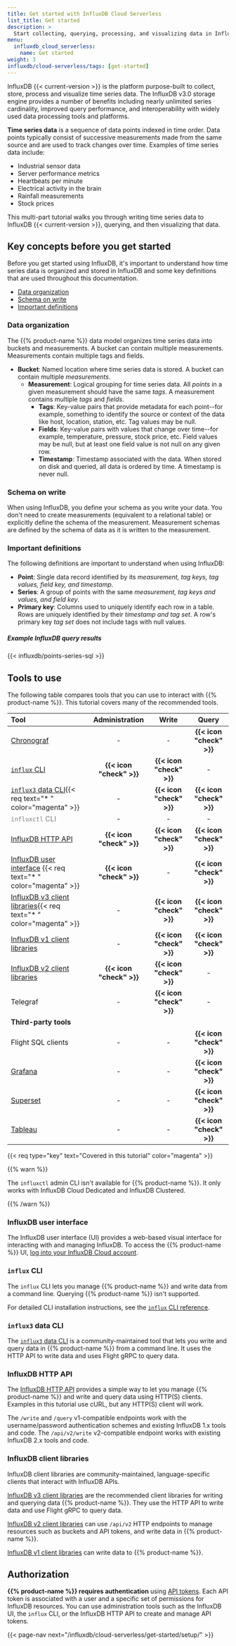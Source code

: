 ```yaml
---
title: Get started with InfluxDB Cloud Serverless
list_title: Get started
description: >
  Start collecting, querying, processing, and visualizing data in InfluxDB Cloud Serverless.
menu:
  influxdb_cloud_serverless:
    name: Get started
weight: 3
influxdb/cloud-serverless/tags: [get-started]
---
```


InfluxDB {{< current-version >}} is the platform purpose-built to collect, store,
process and visualize time series data.
The InfluxDB v3.0 storage engine provides a number of benefits including nearly
unlimited series cardinality, improved query performance, and interoperability
with widely used data processing tools and platforms.

**Time series data** is a sequence of data points indexed in time order.
Data points typically consist of successive measurements made from the same
source and are used to track changes over time.
Examples of time series data include:

- Industrial sensor data
- Server performance metrics
- Heartbeats per minute
- Electrical activity in the brain
- Rainfall measurements
- Stock prices

This multi-part tutorial walks you through writing time series data to InfluxDB {{< current-version >}},
querying, and then visualizing that data.

## Key concepts before you get started

Before you get started using InfluxDB, it's important to understand how time series
data is organized and stored in InfluxDB and some key definitions that are used
throughout this documentation.

- [Data organization](#data-organization)
- [Schema on write](#schema-on-write)
- [Important definitions](#important-definitions)

### Data organization

The {{% product-name %}} data model organizes time series data into buckets and measurements.
A bucket can contain multiple measurements. Measurements contain multiple
tags and fields.

- **Bucket**: Named location where time series data is stored.
  A bucket can contain multiple _measurements_.
  - **Measurement**: Logical grouping for time series data.
    All _points_ in a given measurement should have the same _tags_.
    A measurement contains multiple _tags_ and _fields_.
      - **Tags**: Key-value pairs that provide metadata for each point--for example,
        something to identify the source or context of the data like host,
        location, station, etc.
        Tag values may be null.
      - **Fields**: Key-value pairs with values that change over time--for example,
        temperature, pressure, stock price, etc.
        Field values may be null, but at least one field value is not null on any given row.
      - **Timestamp**: Timestamp associated with the data.
        When stored on disk and queried, all data is ordered by time.
        A timestamp is never null.

<!-- _For detailed information and examples of the InfluxDB data model, see
[Data elements](/influxdb/v2/reference/key-concepts/data-elements/)._ -->

### Schema on write

When using InfluxDB, you define your schema as you write your data.
You don't need to create measurements (equivalent to a relational table) or
explicitly define the schema of the measurement.
Measurement schemas are defined by the schema of data as it is written to the measurement.

### Important definitions

The following definitions are important to understand when using InfluxDB:

- **Point**: Single data record identified by its _measurement, tag keys, tag values, field key, and timestamp_.
- **Series**: A group of points with the same _measurement, tag keys and values, and field key_.
- **Primary key**: Columns used to uniquely identify each row in a table.
  Rows are uniquely identified by their _timestamp and tag set_.
  A row's primary key _tag set_ does not include tags with null values.

##### Example InfluxDB query results

{{< influxdb/points-series-sql >}}

## Tools to use

The following table compares tools that you can use to interact with {{% product-name %}}.
This tutorial covers many of the recommended tools.

| Tool                              | Administration  | Write   | Query   |
|:--------------------------------- |:---------------:|:-------:|:-------:|
| [Chronograf](/chronograf/v1/)     |       -         |   -     | **{{< icon "check" >}}**  |
| [`influx` CLI](#influx-cli)                                         |     **{{< icon "check" >}}**      | **{{< icon "check" >}}**  |   -     |
| [`influx3` data CLI](#influx3-data-cli){{< req text="\* " color="magenta" >}}               |       -         | **{{< icon "check" >}}**  | **{{< icon "check" >}}**  |
| <span style="color:gray">`influxctl` CLI</span>                          |       -         |   -     |   -     |
| [InfluxDB HTTP API](#influxdb-http-api)                          |    **{{< icon "check" >}}**        |   **{{< icon "check" >}}**  |   **{{< icon "check" >}}**     |
| [InfluxDB user interface](#influxdb-user-interface) {{< req text="\* " color="magenta" >}} |     **{{< icon "check" >}}**      |   -     | **{{< icon "check" >}}**  |
| [InfluxDB v3 client libraries](#influxdb-v3-client-libraries){{< req text="\* " color="magenta" >}}      |       -         | **{{< icon "check" >}}**  | **{{< icon "check" >}}**  |
| [InfluxDB v1 client libraries](/influxdb/cloud-serverless/reference/client-libraries/v1/)      |       -         | **{{< icon "check" >}}**  | **{{< icon "check" >}}**  |
| [InfluxDB v2 client libraries](/influxdb/cloud-serverless/reference/client-libraries/v2/)      |     **{{< icon "check" >}}**      | **{{< icon "check" >}}**  |   -     |
| Telegraf                          |       -         | **{{< icon "check" >}}**  |   -     |
| **Third-party tools**                                                   |
| Flight SQL clients               |       -         |   -     | **{{< icon "check" >}}**  |
|  [Grafana](/influxdb/cloud-serverless/query-data/sql/execute-queries/grafana/)  |       -         |   -     | **{{< icon "check" >}}**  |
| [Superset](/influxdb/cloud-serverless/query-data/sql/execute-queries/superset/) |       -         |   -     | **{{< icon "check" >}}**  |
| [Tableau](/influxdb/cloud-serverless/process-data/visualize/tableau/)           |       -         |   -     | **{{< icon "check" >}}**  |

{{< req type="key" text="Covered in this tutorial" color="magenta" >}}

{{% warn %}}

The `influxctl` admin CLI isn't available for {{% product-name %}}.
It only works with InfluxDB Cloud Dedicated and InfluxDB Clustered.

{{% /warn %}}

### InfluxDB user interface

The InfluxDB user interface (UI) provides a web-based visual interface for interacting with and managing InfluxDB.
To access the {{% product-name %}} UI, [log into your InfluxDB Cloud account](https://cloud2.influxdata.com).

### `influx` CLI

The `influx` CLI lets you manage {{% product-name %}} and write data from a command line.
Querying {{% product-name %}} isn't supported.

For detailed CLI installation instructions, see
the [`influx` CLI reference](/influxdb/cloud-serverless/reference/cli/influx/).

### `influx3` data CLI

The [`influx3` data CLI](/influxdb/cloud-serverless/get-started/query/?t=influx3+CLI#execute-an-sql-query) is a community-maintained tool that lets you write and query data in {{% product-name %}} from a command line.
It uses the HTTP API to write data and uses Flight gRPC to query data.

### InfluxDB HTTP API

The [InfluxDB HTTP API](/influxdb/v2/reference/api/) provides a simple way to let you manage {{% product-name %}} and write and query data using HTTP(S) clients.
Examples in this tutorial use cURL, but any HTTP(S) client will work.

The `/write` and `/query` v1-compatible endpoints work with the username/password authentication schemes and existing InfluxDB 1.x tools and code.
The `/api/v2/write` v2-compatible endpoint works with existing InfluxDB 2.x tools and code.

### InfluxDB client libraries

InfluxDB client libraries are community-maintained, language-specific clients that interact with InfluxDB APIs.

[InfluxDB v3 client libraries](/influxdb/cloud-serverless/reference/client-libraries/v3/) are the recommended client libraries for writing and querying data {{% product-name %}}.
They use the HTTP API to write data and use Flight gRPC to query data.

[InfluxDB v2 client libraries](/influxdb/cloud-serverless/reference/client-libraries/v2/) can use `/api/v2` HTTP endpoints to manage resources such as buckets and API tokens, and write data in {{% product-name %}}.

[InfluxDB v1 client libraries](/influxdb/cloud-serverless/reference/client-libraries/v1/) can write data to {{% product-name %}}.

## Authorization

**{{% product-name %}} requires authentication** using [API tokens](/influxdb/cloud-serverless/admin/tokens/).
Each API token is associated with a user and a specific set of permissions for InfluxDB resources.
You can use administration tools such as the InfluxDB UI, the `influx` CLI, or the InfluxDB HTTP API to create and manage API tokens.

{{< page-nav next="/influxdb/cloud-serverless/get-started/setup/" >}}
